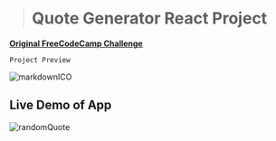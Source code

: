 > # Quote Generator React Project

[ **Original FreeCodeCamp Challenge**](https://www.freecodecamp.org/learn/front-end-libraries/front-end-libraries-projects/build-a-random-quote-machine 'go to challenge')

<!-- codeblocks -->

`Project Preview`

![markdownICO](https://drive.google.com/uc?id=1gyZoTUM2XNAHxSW948O9ixDBgQeYtuxj)
## Live Demo of App
![randomQuote](https://react-random-quotes.herokuapp.com/)
